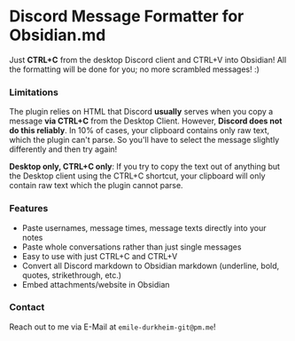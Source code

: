 # Discord Message Formatter for Obsidian.md
Just **CTRL+C** from the desktop Discord client and CTRL+V into Obsidian! All the formatting will be done for you; no more scrambled messages! :)

### Limitations

The plugin relies on HTML that Discord **usually** serves when you copy a message **via CTRL+C** from the Desktop Client. However, **Discord does not do this reliably**. In 10% of cases, your clipboard contains only raw text, which the plugin can't parse. So you'll have to select the message slightly differently and then try again!

**Desktop only, CTRL+C only**: If you try to copy the text out of anything but the Desktop client using the CTRL+C shortcut, your clipboard will only contain raw text which the plugin cannot parse.

### Features
- Paste usernames, message times, message texts directly into your notes
- Paste whole conversations rather than just single messages
- Easy to use with just CTRL+C and CTRL+V
- Convert all Discord markdown to Obsidian markdown (underline, bold, quotes, strikethrough, etc.)
- Embed attachments/website in Obsidian

### Contact

Reach out to me via E-Mail at `emile-durkheim-git@pm.me`!